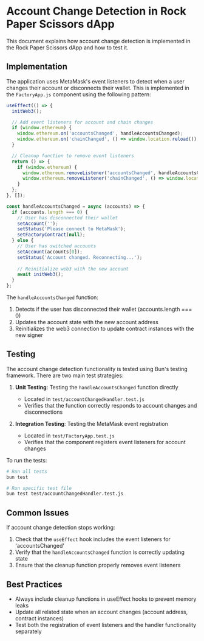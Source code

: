 # Account Change Detection in Rock Paper Scissors dApp

This document explains how account change detection is implemented in the Rock Paper Scissors dApp and how to test it.

## Implementation

The application uses MetaMask's event listeners to detect when a user changes their account or disconnects their wallet. This is implemented in the `FactoryApp.js` component using the following pattern:

```javascript
useEffect(() => {
  initWeb3();

  // Add event listeners for account and chain changes
  if (window.ethereum) {
    window.ethereum.on('accountsChanged', handleAccountsChanged);
    window.ethereum.on('chainChanged', () => window.location.reload());
  }

  // Cleanup function to remove event listeners
  return () => {
    if (window.ethereum) {
      window.ethereum.removeListener('accountsChanged', handleAccountsChanged);
      window.ethereum.removeListener('chainChanged', () => window.location.reload());
    }
  };
}, []);

const handleAccountsChanged = async (accounts) => {
  if (accounts.length === 0) {
    // User has disconnected their wallet
    setAccount('');
    setStatus('Please connect to MetaMask');
    setFactoryContract(null);
  } else {
    // User has switched accounts
    setAccount(accounts[0]);
    setStatus('Account changed. Reconnecting...');
    
    // Reinitialize web3 with the new account
    await initWeb3();
  }
};
```

The `handleAccountsChanged` function:
1. Detects if the user has disconnected their wallet (accounts.length === 0)
2. Updates the account state with the new account address
3. Reinitializes the web3 connection to update contract instances with the new signer

## Testing

The account change detection functionality is tested using Bun's testing framework. There are two main test strategies:

1. **Unit Testing**: Testing the `handleAccountsChanged` function directly
   - Located in `test/accountChangedHandler.test.js`
   - Verifies that the function correctly responds to account changes and disconnections

2. **Integration Testing**: Testing the MetaMask event registration
   - Located in `test/FactoryApp.test.js`
   - Verifies that the component registers event listeners for account changes

To run the tests:

```bash
# Run all tests
bun test

# Run specific test file
bun test test/accountChangedHandler.test.js
```

## Common Issues

If account change detection stops working:

1. Check that the `useEffect` hook includes the event listeners for 'accountsChanged'
2. Verify that the `handleAccountsChanged` function is correctly updating state
3. Ensure that the cleanup function properly removes event listeners

## Best Practices

- Always include cleanup functions in useEffect hooks to prevent memory leaks
- Update all related state when an account changes (account address, contract instances)
- Test both the registration of event listeners and the handler functionality separately 